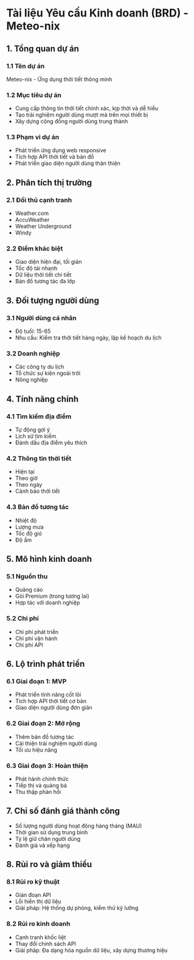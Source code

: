 # Tài liệu Yêu cầu Kinh doanh (BRD) - Meteo-nix

## 1. Tổng quan dự án

### 1.1 Tên dự án
Meteo-nix - Ứng dụng thời tiết thông minh

### 1.2 Mục tiêu dự án
- Cung cấp thông tin thời tiết chính xác, kịp thời và dễ hiểu
- Tạo trải nghiệm người dùng mượt mà trên mọi thiết bị
- Xây dựng cộng đồng người dùng trung thành

### 1.3 Phạm vi dự án
- Phát triển ứng dụng web responsive
- Tích hợp API thời tiết và bản đồ
- Phát triển giao diện người dùng thân thiện

## 2. Phân tích thị trường

### 2.1 Đối thủ cạnh tranh
- Weather.com
- AccuWeather
- Weather Underground
- Windy

### 2.2 Điểm khác biệt
- Giao diện hiện đại, tối giản
- Tốc độ tải nhanh
- Dữ liệu thời tiết chi tiết
- Bản đồ tương tác đa lớp

## 3. Đối tượng người dùng

### 3.1 Người dùng cá nhân
- Độ tuổi: 15-65
- Nhu cầu: Kiểm tra thời tiết hàng ngày, lập kế hoạch du lịch

### 3.2 Doanh nghiệp
- Các công ty du lịch
- Tổ chức sự kiện ngoài trời
- Nông nghiệp

## 4. Tính năng chính

### 4.1 Tìm kiếm địa điểm
- Tự động gợi ý
- Lịch sử tìm kiếm
- Đánh dấu địa điểm yêu thích

### 4.2 Thông tin thời tiết
- Hiện tại
- Theo giờ
- Theo ngày
- Cảnh báo thời tiết

### 4.3 Bản đồ tương tác
- Nhiệt độ
- Lượng mưa
- Tốc độ gió
- Độ ẩm

## 5. Mô hình kinh doanh

### 5.1 Nguồn thu
- Quảng cáo
- Gói Premium (trong tương lai)
- Hợp tác với doanh nghiệp

### 5.2 Chi phí
- Chi phí phát triển
- Chi phí vận hành
- Chi phí API

## 6. Lộ trình phát triển

### 6.1 Giai đoạn 1: MVP
- Phát triển tính năng cốt lõi
- Tích hợp API thời tiết cơ bản
- Giao diện người dùng đơn giản

### 6.2 Giai đoạn 2: Mở rộng
- Thêm bản đồ tương tác
- Cải thiện trải nghiệm người dùng
- Tối ưu hiệu năng

### 6.3 Giai đoạn 3: Hoàn thiện
- Phát hành chính thức
- Tiếp thị và quảng bá
- Thu thập phản hồi

## 7. Chỉ số đánh giá thành công
- Số lượng người dùng hoạt động hàng tháng (MAU)
- Thời gian sử dụng trung bình
- Tỷ lệ giữ chân người dùng
- Đánh giá và xếp hạng

## 8. Rủi ro và giảm thiểu

### 8.1 Rủi ro kỹ thuật
- Gián đoạn API
- Lỗi hiển thị dữ liệu
- Giải pháp: Hệ thống dự phòng, kiểm thử kỹ lưỡng

### 8.2 Rủi ro kinh doanh
- Cạnh tranh khốc liệt
- Thay đổi chính sách API
- Giải pháp: Đa dạng hóa nguồn dữ liệu, xây dựng thương hiệu
